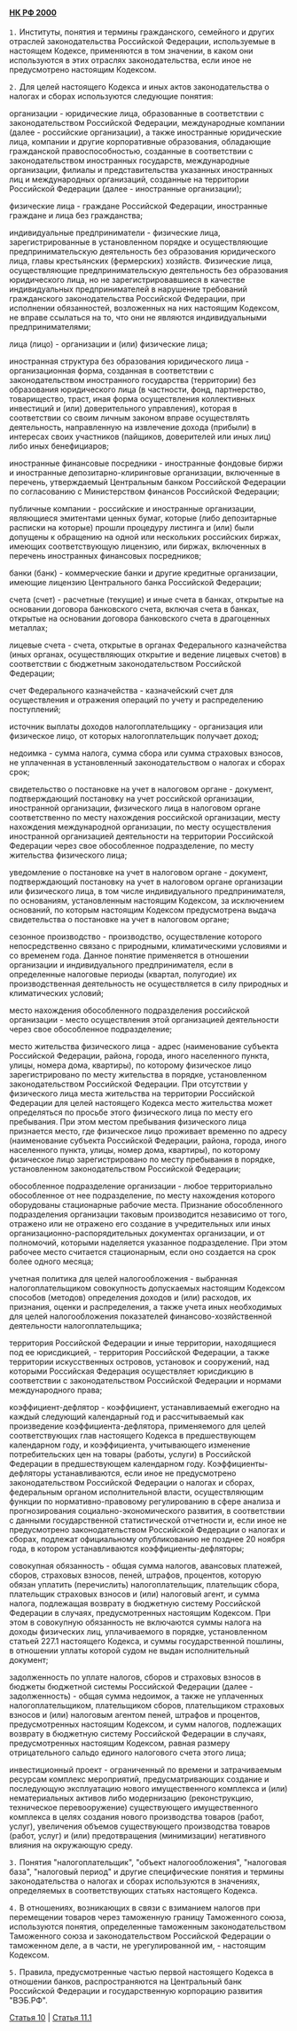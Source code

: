 #### [НК РФ 2000](https://lalawland.github.io/eurasia/russia/taxes)

`1.` Институты, понятия и термины гражданского, семейного и других отраслей законодательства Российской Федерации, используемые в настоящем Кодексе, применяются в том значении, в каком они используются в этих отраслях законодательства, если иное не предусмотрено настоящим Кодексом.

`2.` Для целей настоящего Кодекса и иных актов законодательства о налогах и сборах используются следующие понятия:

организации - юридические лица, образованные в соответствии с законодательством Российской Федерации, международные компании (далее - российские организации), а также иностранные юридические лица, компании и другие корпоративные образования, обладающие гражданской правоспособностью, созданные в соответствии с законодательством иностранных государств, международные организации, филиалы и представительства указанных иностранных лиц и международных организаций, созданные на территории Российской Федерации (далее - иностранные организации);

физические лица - граждане Российской Федерации, иностранные граждане и лица без гражданства;

индивидуальные предприниматели - физические лица, зарегистрированные в установленном порядке и осуществляющие предпринимательскую деятельность без образования юридического лица, главы крестьянских (фермерских) хозяйств. Физические лица, осуществляющие предпринимательскую деятельность без образования юридического лица, но не зарегистрировавшиеся в качестве индивидуальных предпринимателей в нарушение требований гражданского законодательства Российской Федерации, при исполнении обязанностей, возложенных на них настоящим Кодексом, не вправе ссылаться на то, что они не являются индивидуальными предпринимателями;

лица (лицо) - организации и (или) физические лица;

иностранная структура без образования юридического лица - организационная форма, созданная в соответствии с законодательством иностранного государства (территории) без образования юридического лица (в частности, фонд, партнерство, товарищество, траст, иная форма осуществления коллективных инвестиций и (или) доверительного управления), которая в соответствии со своим личным законом вправе осуществлять деятельность, направленную на извлечение дохода (прибыли) в интересах своих участников (пайщиков, доверителей или иных лиц) либо иных бенефициаров;

иностранные финансовые посредники - иностранные фондовые биржи и иностранные депозитарно-клиринговые организации, включенные в перечень, утверждаемый Центральным банком Российской Федерации по согласованию с Министерством финансов Российской Федерации;

публичные компании - российские и иностранные организации, являющиеся эмитентами ценных бумаг, которые (либо депозитарные расписки на которые) прошли процедуру листинга и (или) были допущены к обращению на одной или нескольких российских биржах, имеющих соответствующую лицензию, или биржах, включенных в перечень иностранных финансовых посредников;

банки (банк) - коммерческие банки и другие кредитные организации, имеющие лицензию Центрального банка Российской Федерации;

счета (счет) - расчетные (текущие) и иные счета в банках, открытые на основании договора банковского счета, включая счета в банках, открытые на основании договора банковского счета в драгоценных металлах;

лицевые счета - счета, открытые в органах Федерального казначейства (иных органах, осуществляющих открытие и ведение лицевых счетов) в соответствии с бюджетным законодательством Российской Федерации;

счет Федерального казначейства - казначейский счет для осуществления и отражения операций по учету и распределению поступлений;

источник выплаты доходов налогоплательщику - организация или физическое лицо, от которых налогоплательщик получает доход;

недоимка - сумма налога, сумма сбора или сумма страховых взносов, не уплаченная в установленный законодательством о налогах и сборах срок;

свидетельство о постановке на учет в налоговом органе - документ, подтверждающий постановку на учет российской организации, иностранной организации, физического лица в налоговом органе соответственно по месту нахождения российской организации, месту нахождения международной организации, по месту осуществления иностранной организацией деятельности на территории Российской Федерации через свое обособленное подразделение, по месту жительства физического лица;

уведомление о постановке на учет в налоговом органе - документ, подтверждающий постановку на учет в налоговом органе организации или физического лица, в том числе индивидуального предпринимателя, по основаниям, установленным настоящим Кодексом, за исключением оснований, по которым настоящим Кодексом предусмотрена выдача свидетельства о постановке на учет в налоговом органе;

сезонное производство - производство, осуществление которого непосредственно связано с природными, климатическими условиями и со временем года. Данное понятие применяется в отношении организации и индивидуального предпринимателя, если в определенные налоговые периоды (квартал, полугодие) их производственная деятельность не осуществляется в силу природных и климатических условий;

место нахождения обособленного подразделения российской организации - место осуществления этой организацией деятельности через свое обособленное подразделение;

место жительства физического лица - адрес (наименование субъекта Российской Федерации, района, города, иного населенного пункта, улицы, номера дома, квартиры), по которому физическое лицо зарегистрировано по месту жительства в порядке, установленном законодательством Российской Федерации. При отсутствии у физического лица места жительства на территории Российской Федерации для целей настоящего Кодекса место жительства может определяться по просьбе этого физического лица по месту его пребывания. При этом местом пребывания физического лица признается место, где физическое лицо проживает временно по адресу (наименование субъекта Российской Федерации, района, города, иного населенного пункта, улицы, номер дома, квартиры), по которому физическое лицо зарегистрировано по месту пребывания в порядке, установленном законодательством Российской Федерации;

обособленное подразделение организации - любое территориально обособленное от нее подразделение, по месту нахождения которого оборудованы стационарные рабочие места. Признание обособленного подразделения организации таковым производится независимо от того, отражено или не отражено его создание в учредительных или иных организационно-распорядительных документах организации, и от полномочий, которыми наделяется указанное подразделение. При этом рабочее место считается стационарным, если оно создается на срок более одного месяца;

учетная политика для целей налогообложения - выбранная налогоплательщиком совокупность допускаемых настоящим Кодексом способов (методов) определения доходов и (или) расходов, их признания, оценки и распределения, а также учета иных необходимых для целей налогообложения показателей финансово-хозяйственной деятельности налогоплательщика;

территория Российской Федерации и иные территории, находящиеся под ее юрисдикцией, - территория Российской Федерации, а также территории искусственных островов, установок и сооружений, над которыми Российская Федерация осуществляет юрисдикцию в соответствии с законодательством Российской Федерации и нормами международного права;

коэффициент-дефлятор - коэффициент, устанавливаемый ежегодно на каждый следующий календарный год и рассчитываемый как произведение коэффициента-дефлятора, применяемого для целей соответствующих глав настоящего Кодекса в предшествующем календарном году, и коэффициента, учитывающего изменение потребительских цен на товары (работы, услуги) в Российской Федерации в предшествующем календарном году. Коэффициенты-дефляторы устанавливаются, если иное не предусмотрено законодательством Российской Федерации о налогах и сборах, федеральным органом исполнительной власти, осуществляющим функции по нормативно-правовому регулированию в сфере анализа и прогнозирования социально-экономического развития, в соответствии с данными государственной статистической отчетности и, если иное не предусмотрено законодательством Российской Федерации о налогах и сборах, подлежат официальному опубликованию не позднее 20 ноября года, в котором устанавливаются коэффициенты-дефляторы;

совокупная обязанность - общая сумма налогов, авансовых платежей, сборов, страховых взносов, пеней, штрафов, процентов, которую обязан уплатить (перечислить) налогоплательщик, плательщик сбора, плательщик страховых взносов и (или) налоговый агент, и сумма налога, подлежащая возврату в бюджетную систему Российской Федерации в случаях, предусмотренных настоящим Кодексом. При этом в совокупную обязанность не включаются суммы налога на доходы физических лиц, уплачиваемого в порядке, установленном статьей 227.1 настоящего Кодекса, и суммы государственной пошлины, в отношении уплаты которой судом не выдан исполнительный документ;

задолженность по уплате налогов, сборов и страховых взносов в бюджеты бюджетной системы Российской Федерации (далее - задолженность) - общая сумма недоимок, а также не уплаченных налогоплательщиком, плательщиком сборов, плательщиком страховых взносов и (или) налоговым агентом пеней, штрафов и процентов, предусмотренных настоящим Кодексом, и сумм налогов, подлежащих возврату в бюджетную систему Российской Федерации в случаях, предусмотренных настоящим Кодексом, равная размеру отрицательного сальдо единого налогового счета этого лица;

инвестиционный проект - ограниченный по времени и затрачиваемым ресурсам комплекс мероприятий, предусматривающих создание и последующую эксплуатацию нового имущественного комплекса и (или) нематериальных активов либо модернизацию (реконструкцию, техническое перевооружение) существующего имущественного комплекса в целях создания нового производства товаров (работ, услуг), увеличения объемов существующего производства товаров (работ, услуг) и (или) предотвращения (минимизации) негативного влияния на окружающую среду.

`3.` Понятия "налогоплательщик", "объект налогообложения", "налоговая база", "налоговый период" и другие специфические понятия и термины законодательства о налогах и сборах используются в значениях, определяемых в соответствующих статьях настоящего Кодекса.

`4.` В отношениях, возникающих в связи с взиманием налогов при перемещении товаров через таможенную границу Таможенного союза, используются понятия, определенные таможенным законодательством Таможенного союза и законодательством Российской Федерации о таможенном деле, а в части, не урегулированной им, - настоящим Кодексом.

`5.` Правила, предусмотренные частью первой настоящего Кодекса в отношении банков, распространяются на Центральный банк Российской Федерации и государственную корпорацию развития "ВЭБ.РФ".

[Статья 10](https://lalawland.github.io/eurasia/russia/taxes/art10) | [Статья 11.1](https://lalawland.github.io/eurasia/russia/taxes/art11.1)

